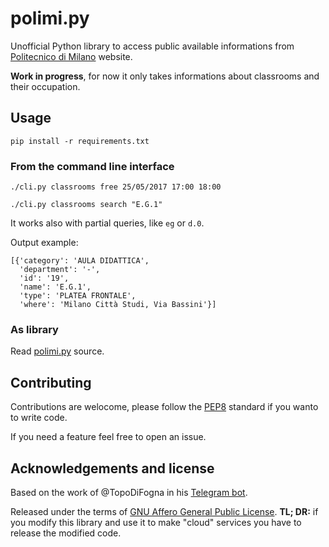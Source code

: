 # polimi.py

Unofficial Python library to access public available informations from
[Politecnico di Milano](http://www.polimi.it/) website.

**Work in progress**, for now it only takes informations about classrooms and
their occupation.


## Usage

```
pip install -r requirements.txt
```

### From the command line interface
```
./cli.py classrooms free 25/05/2017 17:00 18:00
```

```
./cli.py classrooms search "E.G.1"
```

It works also with partial queries, like `eg` or `d.0`.

Output example:
```
[{'category': 'AULA DIDATTICA',
  'department': '-',
  'id': '19',
  'name': 'E.G.1',
  'type': 'PLATEA FRONTALE',
  'where': 'Milano Città Studi, Via Bassini'}]
```

### As library
Read [polimi.py](polimi.py) source.


## Contributing

Contributions are welocome, please follow the
[PEP8](https://www.python.org/dev/peps/pep-0008/) standard if you wanto to write
code.

If you need a feature feel free to open an issue.


## Acknowledgements and license

Based on the work of @TopoDiFogna in his [Telegram bot](https://github.com/TopoDiFogna/poli_telegram_bot).


Released under the terms of [GNU Affero General Public
License](https://www.gnu.org/licenses/agpl-3.0.en.html).
**TL; DR:** if you modify this library and use it to make "cloud" services you
have to release the modified code.
